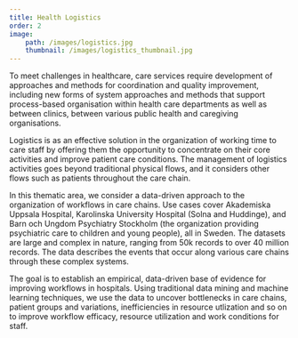 ```yaml
---
title: Health Logistics
order: 2
image: 
    path: /images/logistics.jpg
    thumbnail: /images/logistics_thumbnail.jpg
---
```


To meet challenges in healthcare, care services require development of approaches and methods for coordination and quality improvement, including new forms of system approaches and methods that support process-based organisation within health care departments as well as between clinics, between various public health and caregiving organisations. 

Logistics is as an effective solution in the organization of working time to care staff by offering them the opportunity to concentrate on their core activities and improve patient care conditions. The management of logistics activities goes beyond traditional physical flows, and it considers other flows such as patients throughout the care chain. 

In this thematic area, we consider a data-driven approach to the organization of workflows in care chains. Use cases cover Akademiska Uppsala Hospital, Karolinska University Hospital (Solna and Huddinge), and Barn och Ungdom Psychiatry Stockholm (the organization providing psychiatric care to children and young people), all in Sweden. The datasets are large and complex in nature, ranging from 50k records to over 40 million records. The data describes the events that occur along various care chains through these complex systems. 

The goal is to establish an empirical, data-driven base of evidence for improving workflows in hospitals. Using traditional data mining and machine learning techniques, we use the data to uncover bottlenecks in care chains, patient groups and variations, inefficiencies in resource utlization and so on to improve workflow efficacy, resource utilization and work conditions for staff. 